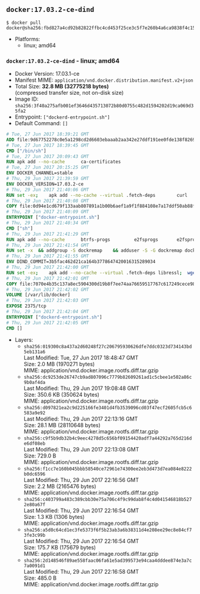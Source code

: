 ## `docker:17.03.2-ce-dind`

```console
$ docker pull docker@sha256:fbd827a4cd92b82822ffbc4cd453f25ce3c5f7e260b4a6ca9838f4c159f31a7d
```

-	Platforms:
	-	linux; amd64

### `docker:17.03.2-ce-dind` - linux; amd64

-	Docker Version: 17.03.1-ce
-	Manifest MIME: `application/vnd.docker.distribution.manifest.v2+json`
-	Total Size: **32.8 MB (32775218 bytes)**  
	(compressed transfer size, not on-disk size)
-	Image ID: `sha256:3f40a275afb001ef3646d435713072b80d0755c482d1594202d19ca069d35fa2`
-	Entrypoint: `["dockerd-entrypoint.sh"]`
-	Default Command: `[]`

```dockerfile
# Tue, 27 Jun 2017 18:39:21 GMT
ADD file:9d67752278c0e5a1298cd2d6603ebaaab2aa342e27ddf191ee0fde138f82698c in / 
# Tue, 27 Jun 2017 18:39:45 GMT
CMD ["/bin/sh"]
# Tue, 27 Jun 2017 20:09:43 GMT
RUN apk add --no-cache 		ca-certificates
# Tue, 27 Jun 2017 20:15:25 GMT
ENV DOCKER_CHANNEL=stable
# Thu, 29 Jun 2017 21:39:59 GMT
ENV DOCKER_VERSION=17.03.2-ce
# Thu, 29 Jun 2017 21:40:06 GMT
RUN set -ex; 	apk add --no-cache --virtual .fetch-deps 		curl 		tar 	; 		apkArch="$(apk --print-arch)"; 	case "$apkArch" in 		x86_64) dockerArch='x86_64' ;; 		*) echo >&2 "error: unsupported architecture ($apkArch)"; exit 1 ;;	esac; 		if ! curl -fL -o docker.tgz "https://download.docker.com/linux/static/${DOCKER_CHANNEL}/${dockerArch}/docker-${DOCKER_VERSION}.tgz"; then 		echo >&2 "error: failed to download 'docker-${DOCKER_VERSION}' from '${DOCKER_CHANNEL}' for '${dockerArch}'"; 		exit 1; 	fi; 		tar --extract 		--file docker.tgz 		--strip-components 1 		--directory /usr/local/bin/ 	; 	rm docker.tgz; 		apk del .fetch-deps; 		dockerd -v; 	docker -v
# Thu, 29 Jun 2017 21:40:08 GMT
COPY file:0d94e1cd679f133aab807891a1b00b6aef1a9f1f884108e7a17ddf50ab88f1fb in /usr/local/bin/ 
# Thu, 29 Jun 2017 21:40:09 GMT
ENTRYPOINT ["docker-entrypoint.sh"]
# Thu, 29 Jun 2017 21:40:34 GMT
CMD ["sh"]
# Thu, 29 Jun 2017 21:41:29 GMT
RUN apk add --no-cache 		btrfs-progs 		e2fsprogs 		e2fsprogs-extra 		iptables 		xfsprogs 		xz
# Thu, 29 Jun 2017 21:41:54 GMT
RUN set -x 	&& addgroup -S dockremap 	&& adduser -S -G dockremap dockremap 	&& echo 'dockremap:165536:65536' >> /etc/subuid 	&& echo 'dockremap:165536:65536' >> /etc/subgid
# Thu, 29 Jun 2017 21:41:55 GMT
ENV DIND_COMMIT=3b5fac462d21ca164b3778647420016315289034
# Thu, 29 Jun 2017 21:42:00 GMT
RUN set -ex; 	apk add --no-cache --virtual .fetch-deps libressl; 	wget -O /usr/local/bin/dind "https://raw.githubusercontent.com/docker/docker/${DIND_COMMIT}/hack/dind"; 	chmod +x /usr/local/bin/dind; 	apk del .fetch-deps
# Thu, 29 Jun 2017 21:42:01 GMT
COPY file:7070e4b35c137a8ec5904300d19b8f7ee74aa76659517767c617249cece98a4a in /usr/local/bin/ 
# Thu, 29 Jun 2017 21:42:02 GMT
VOLUME [/var/lib/docker]
# Thu, 29 Jun 2017 21:42:03 GMT
EXPOSE 2375/tcp
# Thu, 29 Jun 2017 21:42:04 GMT
ENTRYPOINT ["dockerd-entrypoint.sh"]
# Thu, 29 Jun 2017 21:42:05 GMT
CMD []
```

-	Layers:
	-	`sha256:019300c8a437a2d60248f27c206795930626dfe7ddc0323d734143bd5eb131a6`  
		Last Modified: Tue, 27 Jun 2017 18:48:47 GMT  
		Size: 2.0 MB (1970271 bytes)  
		MIME: application/vnd.docker.image.rootfs.diff.tar.gzip
	-	`sha256:dc9253de26747cb9ad807096c7779b82609261ad1c5cbee1e502a86c9b0af4da`  
		Last Modified: Thu, 29 Jun 2017 19:08:48 GMT  
		Size: 350.6 KB (350624 bytes)  
		MIME: application/vnd.docker.image.rootfs.diff.tar.gzip
	-	`sha256:d097821ea2c9d225166fe3401d4fb3539096cd03f47ecf2605fcb5c6583a9e92`  
		Last Modified: Thu, 29 Jun 2017 22:13:16 GMT  
		Size: 28.1 MB (28110648 bytes)  
		MIME: application/vnd.docker.image.rootfs.diff.tar.gzip
	-	`sha256:c9f5b9db32b4c9eec4278d5c656bf09154420adf7a44292a765d216de6df08eb`  
		Last Modified: Thu, 29 Jun 2017 22:13:08 GMT  
		Size: 729.0 B  
		MIME: application/vnd.docker.image.rootfs.diff.tar.gzip
	-	`sha256:f1cc7e160b045bbb58540ce72961e74300ee2eb3d473d7ea084e8222b0dc6596`  
		Last Modified: Thu, 29 Jun 2017 22:16:56 GMT  
		Size: 2.2 MB (2165476 bytes)  
		MIME: application/vnd.docker.image.rootfs.diff.tar.gzip
	-	`sha256:c403799a483c389cbb30e75a706c4f9c99dab8f4c4d041546818b5272e80a67f`  
		Last Modified: Thu, 29 Jun 2017 22:16:54 GMT  
		Size: 1.3 KB (1306 bytes)  
		MIME: application/vnd.docker.image.rootfs.diff.tar.gzip
	-	`sha256:a5d0c64cd1ec3fe5373f6f5b23ab3a6b38311d4e208ee29ec8e84cf73fe3c99b`  
		Last Modified: Thu, 29 Jun 2017 22:16:54 GMT  
		Size: 175.7 KB (175679 bytes)  
		MIME: application/vnd.docker.image.rootfs.diff.tar.gzip
	-	`sha256:2d148546f89ae558faac06fa61e5ad399573e94caa4dddee874e3a7c7a0091d1`  
		Last Modified: Thu, 29 Jun 2017 22:16:58 GMT  
		Size: 485.0 B  
		MIME: application/vnd.docker.image.rootfs.diff.tar.gzip
